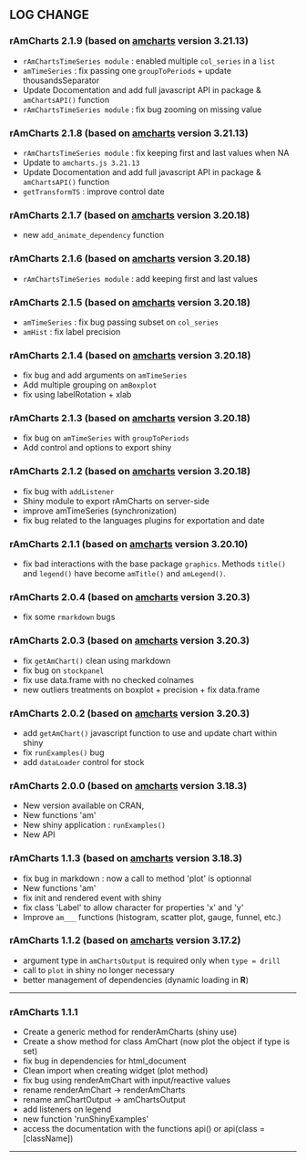 ## LOG CHANGE

### rAmCharts 2.1.9 (based on [amcharts][amcharts_url] version **3.21.13**)

  * ``rAmChartsTimeSeries module`` : enabled multiple ``col_series`` in a ``list``
  * ``amTimeSeries`` : fix passing one ``groupToPeriods`` + update thousandsSeparator
  * Update Docomentation and add full javascript API in package & ``amChartsAPI()`` function
  * ``rAmChartsTimeSeries module`` : fix bug zooming on missing value

### rAmCharts 2.1.8 (based on [amcharts][amcharts_url] version **3.21.13**)

  * ``rAmChartsTimeSeries module`` : fix keeping first and last values when NA
  * Update to ``amcharts.js 3.21.13``
  * Update Docomentation and add full javascript API in package & ``amChartsAPI()`` function
  * ``getTransformTS`` : improve control date
  
### rAmCharts 2.1.7 (based on [amcharts][amcharts_url] version **3.20.18**)

  * new ``add_animate_dependency`` function
  
### rAmCharts 2.1.6 (based on [amcharts][amcharts_url] version **3.20.18**)

  * ``rAmChartsTimeSeries module`` : add keeping first and last values
  
### rAmCharts 2.1.5 (based on [amcharts][amcharts_url] version **3.20.18**)

  * ``amTimeSeries`` : fix bug passing subset on ``col_series``
  * ``amHist`` : fix label precision
  
### rAmCharts 2.1.4 (based on [amcharts][amcharts_url] version **3.20.18**)

  * fix bug and add arguments on ``amTimeSeries`` 
  * Add multiple grouping on ``amBoxplot`` 
  * fix using labelRotation + xlab
  
### rAmCharts 2.1.3 (based on [amcharts][amcharts_url] version **3.20.18**)

  * fix bug on ``amTimeSeries`` with ``groupToPeriods``
  * Add control and options to export shiny
  
### rAmCharts 2.1.2 (based on [amcharts][amcharts_url] version **3.20.18**)

  * fix bug with ``addListener``
  * Shiny module to export rAmCharts on server-side
  * improve amTimeSeries (synchronization)
  * fix bug related to the languages plugins for exportation and date
  
### rAmCharts 2.1.1 (based on [amcharts][amcharts_url] version **3.20.10**)

  * fix bad interactions with the base package ``graphics``. Methods ``title()`` and ``legend()`` have become ``amTitle()`` and ``amLegend()``.
  
### rAmCharts 2.0.4 (based on [amcharts][amcharts_url] version **3.20.3**)

  * fix some ``rmarkdown`` bugs
  
### rAmCharts 2.0.3 (based on [amcharts][amcharts_url] version **3.20.3**)

  * fix ``getAmChart()`` clean using markdown
  * fix bug on ``stockpanel``
  * fix use data.frame with no checked colnames
  * new outliers treatments on boxplot + precision + fix data.frame
  
### rAmCharts 2.0.2 (based on [amcharts][amcharts_url] version **3.20.3**)

  * add ``getAmChart()`` javascript function to use and update chart within shiny
  * fix ``runExamples()`` bug
  * add ``dataLoader`` control for stock
  
### rAmCharts 2.0.0 (based on [amcharts][amcharts_url] version **3.18.3**)

  * New version available on CRAN, 
  * New functions 'am'
  * New shiny application : ``runExamples()``
  * New API

### rAmCharts 1.1.3 (based on [amcharts][amcharts_url] version **3.18.3**)

  * fix bug in markdown : now a call to method 'plot' is optionnal
  * New functions 'am'
  * fix init and rendered event with shiny
  * fix class 'Label' to allow character for properties 'x' and 'y'
  * Improve `am___` functions (histogram, scatter plot, gauge, funnel, etc.)

### rAmCharts 1.1.2 (based on [amcharts][amcharts_url] version **3.17.2**)
  
  * argument type in `amChartsOutput` is required only when `type = drill`
  * call to `plot` in shiny no longer necessary
  * better management of dependencies (dynamic loading in __R__)
  
[amcharts_url]: http://www.amcharts.com

---

### rAmCharts 1.1.1
  
  * Create a generic method for renderAmCharts (shiny use)
  * Create a show method for class AmChart (now plot the object if type is set)
  * fix bug in dependencies for html_document
  * Clean import when creating widget (plot method)
  * fix bug using renderAmChart with input/reactive values
  * rename renderAmChart -> renderAmCharts
  * rename amChartOutput -> amChartsOutput
  * add listeners on legend
  * new function 'runShinyExamples'
  * access the documentation with the functions api() or api(class = [className])
  
---

